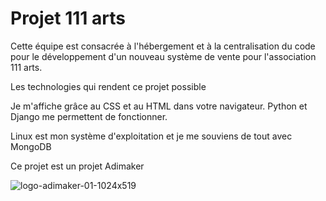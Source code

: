 

# Projet 111 arts

Cette équipe est consacrée à l'hébergement et à la centralisation du code pour le développement d'un nouveau système de vente pour l'association 111 arts.

Les technologies qui rendent ce projet possible

Je m'affiche grâce au CSS et au HTML dans votre navigateur. Python et Django me permettent de fonctionner.

Linux est mon système d'exploitation et je me souviens de tout avec MongoDB

Ce projet est un projet Adimaker

![logo-adimaker-01-1024x519](https://user-images.githubusercontent.com/46867831/211920895-989ba0ca-7b36-4fa6-aa01-435ff4161347.jpg)
